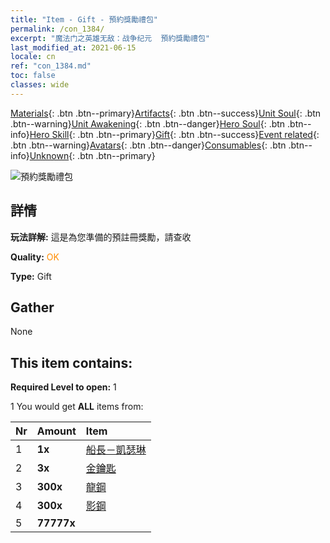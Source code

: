 ```yaml
---
title: "Item - Gift - 預約獎勵禮包"
permalink: /con_1384/
excerpt: "魔法门之英雄无敌：战争纪元  預約獎勵禮包"
last_modified_at: 2021-06-15
locale: cn
ref: "con_1384.md"
toc: false
classes: wide
---
```

 [Materials](/ItemsCN/){: .btn .btn--primary}[Artifacts](/ItemsCN/Artifacts/){: .btn .btn--success}[Unit Soul](/ItemsCN/UnitSoul/){: .btn .btn--warning}[Unit Awakening](/ItemsCN/UnitAwakening/){: .btn .btn--danger}[Hero Soul](/ItemsCN/HeroSoul/){: .btn .btn--info}[Hero Skill](/ItemsCN/HeroSkill/){: .btn .btn--primary}[Gift](/ItemsCN/Gift/){: .btn .btn--success}[Event related](/ItemsCN/Events/){: .btn .btn--warning}[Avatars](/ItemsCN/Avatars/){: .btn .btn--danger}[Consumables](/ItemsCN/Consumables/){: .btn .btn--info}[Unknown](/ItemsCN/Unknown/){: .btn .btn--primary}

 ![預約獎勵禮包](/images/t/i_907182.png)

## 詳情
 **玩法詳解:** 這是為您準備的預註冊獎勵，請查收

 **Quality:** <span style="color: #FF8C00">OK</span>

 **Type:** Gift

## Gather

  None

## This item contains:

 **Required Level to open:** 1

 1 You would get **ALL** items  from:

  | Nr | Amount |     Item    |
  |:---|:-------|:------------|
  | 1 |  **1x** | [船長－凱瑟琳](/cn/Items/con_1029/) |  | 
  | 2 |  **3x** | [金鑰匙](/cn/Items/con_783/) |  | 
  | 3 |  **300x** | [龍鋼](/cn/Items/con_880/) |  | 
  | 4 |  **300x** | [影鋼](/cn/Items/con_881/) |  | 
  | 5 |  **77777x** | <i class="fas fa-coins"/> |  | 
